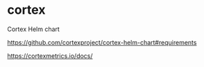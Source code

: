 # cortex
Cortex Helm chart

https://github.com/cortexproject/cortex-helm-chart#requirements

https://cortexmetrics.io/docs/
